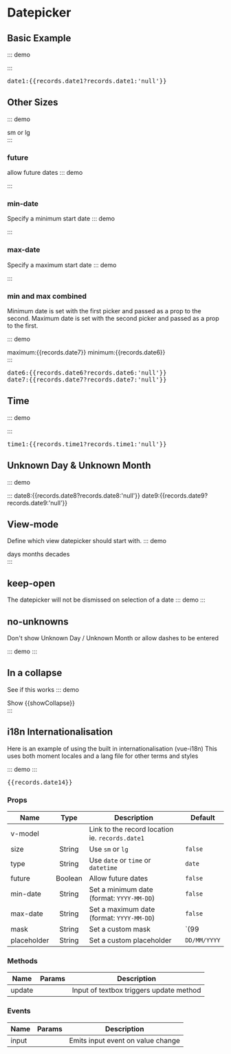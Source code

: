 # Datepicker
## Basic Example

::: demo
<div class="form-inline was-validated">
      <form-group>
            <datepicker v-model="records.date1" />
      </form-group>
</div>
:::
<pre class="text-white">date1:{{records.date1?records.date1:'null'}}</pre>

## Other Sizes

::: demo
<div class="form-inline">
      sm
      <datepicker size="sm" v-model="records.date2" class="mx-2"/>
      or
      <datepicker size="lg" v-model="records.date3" class="mx-2"/>
      lg
</div>
:::


### future
allow future dates
::: demo
<div class="form-inline"><datepicker future v-model="records.date4"/></div>
:::

### min-date
Specify a minimum start date
::: demo
<div class="form-inline"><datepicker min-date="2019-05-01" v-model="records.date5"/></div>
:::

### max-date
Specify a maximum start date
::: demo
<div class="form-inline"><datepicker max-date="2019-05-01" v-model="records.date6"/></div>
:::

### min and max combined
Minimum date is set with the first picker and passed as a prop to the second.
Maximum date is set with the second picker and passed as a prop to the first.

::: demo
<div class="form-inline">
      <form-group class="mr-2">
            <datepicker :max-date="records.date7" v-model="records.date6"/>
            maximum:{{records.date7}}
      </form-group>
      <form-group >
            <datepicker :min-date="records.date6" v-model="records.date7"/>
            minimum:{{records.date6}}
      </form-group>
</div>
:::
<pre class="text-white">
date6:{{records.date6?records.date6:'null'}}
date7:{{records.date7?records.date7:'null'}}
</pre>

## Time

::: demo
<div class="form-inline">
      <datepicker type="time" v-model="records.time1"/>
</div>

:::
<pre class="text-white">time1:{{records.time1?records.time1:'null'}}</pre>


## Unknown Day & Unknown Month
::: demo
<div class="form-inline">
      <form-group label="Unknown Day" class="mr-2"><datepicker v-model="records.date8"/></form-group>
      <form-group label="Unknown Month"><datepicker v-model="records.date9"/></form-group>
</div>
:::
date8:{{records.date8?records.date8:'null'}}
date9:{{records.date9?records.date9:'null'}}

## View-mode
Define which view datepicker should start with.
::: demo
<div class="form-inline">
      days
      <datepicker view-mode="days" v-model="records.date10" class="m-2"/>
      months
      <datepicker view-mode="months" v-model="records.date10" class="m-2"/>
      decades
      <datepicker view-mode="decades" v-model="records.date10" class="m-2"/>
</div>
:::

## keep-open
The datepicker will not be dismissed on selection of a date
::: demo
<datepicker keep-open v-model="records.date11"/>
:::

## no-unknowns

Don't show Unknown Day / Unknown Month or allow dashes to be entered

::: demo
<datepicker no-unknowns v-model="records.date12"/>
:::

## In a collapse
See if this works
::: demo
<div>
<btn @click.native="showCollapse=!showCollapse">Show</btn>
<collapse :show="showCollapse">
      <datepicker v-model="records.date13"/>
</collapse>
{{showCollapse}}
</div>
:::

## i18n Internationalisation

Here is an example of using the built in internationalisation (vue-i18n)
This uses both moment locales and a lang file for other terms and styles

::: demo
<datepicker size="lg" v-model="records.date14" locale="ja" />
:::

<pre class="text-white">{{records.date14}}</pre>

### Props
Name        | Type      | Description | Default
----        | :----:    | ----------- | -----
v-model     |           | Link to the record location ie. `records.date1` | 
size        | String    | Use `sm` or `lg`                                | `false`
type        | String    | Use `date` or `time` or `datetime`              | `date`
future      | Boolean   | Allow future dates                              | `false`
min-date    | String    | Set a minimum date (format: `YYYY-MM-DD`)       | `false`
max-date    | String    | Set a maximum date (format: `YYYY-MM-DD`)       | `false`
mask        | String    | Set a custom mask                               | `(99|--)/(99|--)/9999`
placeholder | String    | Set a custom placeholder                        | `DD/MM/YYYY`

### Methods
Name             | Params | Description
---------------- | -------| -------------------
update           |        | Input of textbox triggers update method

### Events
Name             | Params | Description
---------------- | -------| -------------------
input            |        | Emits input event on value change 

<script>
import moment from 'moment';
export default {
	data () {
      	return {
                  maxDate: moment().add(7, 'days'),
                  showCollapse:false,
      		records:{
      			date1:'1978-10-02',
      			date2:null,
      			date3:null,
      			date4:null,
                        date5:null,
                        date6:null,
                        date7:null,
                        date8:'2010-02-00',
                        date9:'2010-00-00',
                        date10:null,
                        date11:null,
                        date12:null,
                        date13:null,
      			date14:'2010-02-00',
      			time1:'01:02',
      			datetime1:null,
      		},
      	}
  	},
}
</script>
